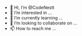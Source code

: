 - 👋 Hi, I’m @CodeNestt
- 👀 I’m interested in ...
- 🌱 I’m currently learning ...
- 💞️ I’m looking to collaborate on ...
- 📫 How to reach me ...

<!---
CodeNestt/CodeNestt is a ✨ special ✨ repository because its `README.md` (this file) appears on your GitHub profile.
You can click the Preview link to take a look at your changes.
--->
